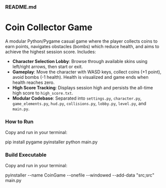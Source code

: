 ### README.md
# Coin Collector Game

A modular Python/Pygame casual game where the player collects coins to earn points, navigates obstacles (bombs) which reduce health, and aims to achieve the highest session score. Includes:

- **Character Selection Lobby**: Browse through available skins using left/right arrows, then start or exit.
- **Gameplay**: Move the character with WASD keys, collect coins (+1 point), avoid bombs (-1 health). Health is visualized and game ends when health reaches zero.
- **High Score Tracking**: Displays session high and persists the all-time high score to `high_score.txt`.
- **Modular Codebase**: Separated into `settings.py`, `character.py`, `game_elements.py`, `hud.py`, `collisions.py`, `lobby.py`, `level.py`, and `main.py`.

### How to Run
Copy and run in your terminal: 

pip install pygame pyinstaller
python main.py

### Build Executable
Copy and run in your terminal: 

pyinstaller --name CoinGame --onefile --windowed --add-data "src;src" main.py

